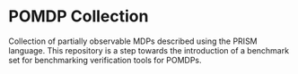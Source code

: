 # POMDP Collection
Collection of partially observable MDPs described using the PRISM language.
This repository is a step towards the introduction of a benchmark set for benchmarking verification tools for POMDPs.
